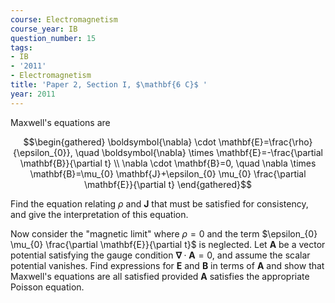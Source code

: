 ```yaml
---
course: Electromagnetism
course_year: IB
question_number: 15
tags:
- IB
- '2011'
- Electromagnetism
title: 'Paper 2, Section I, $\mathbf{6 C}$ '
year: 2011
---
```




Maxwell's equations are

$$\begin{gathered}
\boldsymbol{\nabla} \cdot \mathbf{E}=\frac{\rho}{\epsilon_{0}}, \quad \boldsymbol{\nabla} \times \mathbf{E}=-\frac{\partial \mathbf{B}}{\partial t} \\
\nabla \cdot \mathbf{B}=0, \quad \nabla \times \mathbf{B}=\mu_{0} \mathbf{J}+\epsilon_{0} \mu_{0} \frac{\partial \mathbf{E}}{\partial t}
\end{gathered}$$

Find the equation relating $\rho$ and $\mathbf{J}$ that must be satisfied for consistency, and give the interpretation of this equation.

Now consider the "magnetic limit" where $\rho=0$ and the term $\epsilon_{0} \mu_{0} \frac{\partial \mathbf{E}}{\partial t}$ is neglected. Let $\mathbf{A}$ be a vector potential satisfying the gauge condition $\boldsymbol{\nabla} \cdot \mathbf{A}=0$, and assume the scalar potential vanishes. Find expressions for $\mathbf{E}$ and $\mathbf{B}$ in terms of $\mathbf{A}$ and show that Maxwell's equations are all satisfied provided $\mathbf{A}$ satisfies the appropriate Poisson equation.